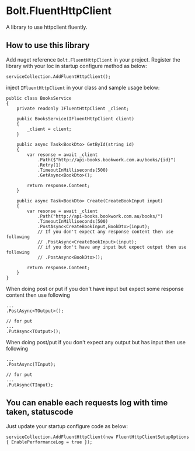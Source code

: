 # Bolt.FluentHttpClient

A library to use httpclient fluently.

## How to use this library

Add nuget reference `Bolt.FluentHttpClient` in your project. Register the library with your Ioc in startup configure method as below:

    serviceCollection.AddFluentHttpClient();

inject `IFluentHttpClient` in your class and sample usage below:

    public class BooksService
    {
        private readonly IFluentHttpClient _client;

        public BooksService(IFluentHttpClient client)
        {
            _client = client;
        }

        public async Task<BookDto> GetById(string id)
        {
            var resonse = await _client
                .Path($"http://api-books.bookwork.com.au/books/{id}")
                .Retry(1)
                .TimeoutInMilliseconds(500)
                .GetAsync<BookDto>();
            
            return response.Content;
        }

		public async Task<BookDto> Create(CreateBookInput input)
        {
            var resonse = await _client
                .Path("http://api-books.bookwork.com.au/books/")
                .TimeoutInMilliseconds(500)
                .PostAsync<CreateBookInput,BookDto>(input);
                // If you don't expect any response content then use following
                // .PostAsync<CreateBookInput>(input);
                // if you don't have any input but expect output then use following
                // .PostAsync<BookDto>();
				
            return response.Content;
        }
    }

When doing post or put if you don't have input but expect some response content then use following

    ...
    .PostAsync<TOutput>();

    // for put
    ...
    .PutAsync<TOutput>();

When doing post/put if you don't expect any output but has input then use following

    ...
    .PostAsync(TInput);

    // for put
    ...
    .PutAsync(TInput);

## You can enable each requests log with time taken, statuscode

Just update your startup configure code as below:

    serviceCollection.AddFluentHttpClient(new FluentHttpClientSetupOptions { EnablePerformanceLog = true });

